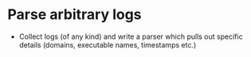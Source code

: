 # Parse arbitrary logs 
- Collect logs (of any kind) and write a parser which pulls out specific details (domains, executable names, timestamps etc.)